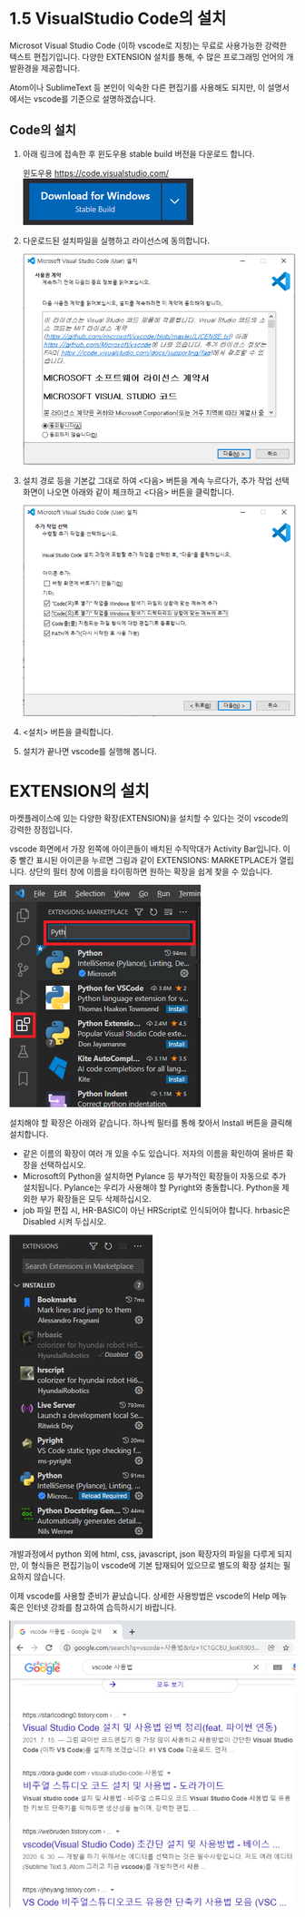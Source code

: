 # 1.5 VisualStudio Code의 설치

Microsot Visual Studio Code (이하 vscode로 지칭)는 무료로 사용가능한 강력한 텍스트 편집기입니다. 다양한 EXTENSION 설치를 통해, 수 많은 프로그래밍 언어의 개발환경을 제공합니다.

Atom이나 SublimeText 등 본인이 익숙한 다른 편집기를 사용해도 되지만, 이 설명서에서는 vscode를 기준으로 설명하겠습니다.



## Code의 설치
1) 아래 링크에 접속한 후 윈도우용 stable build 버전을 다운로드 합니다. 

    윈도우용  https://code.visualstudio.com/<br>
    ![](../_assets/image_7.png)

2) 다운로드된 설치파일을 실행하고 라이선스에 동의합니다.

    ![](../_assets/image_8.png)

3) 설치 경로 등을 기본값 그대로 하여 <다음> 버튼을 계속 누르다가, 추가 작업 선택 화면이 나오면 아래와 같이 체크하고 <다음> 버튼을 클릭합니다.
    
    ![](../_assets/image_9.png)

4) <설치> 버튼을 클릭합니다.

5) 설치가 끝나면 vscode를 실행해 봅니다.

# EXTENSION의 설치
마켓플레이스에 있는 다양한 확장(EXTENSION)을 설치할 수 있다는 것이 vscode의 강력한 장점입니다.

vscode 화면에서 가장 왼쪽에 아이콘들이 배치된 수직막대가 Activity Bar입니다. 이 중  빨간 표시된 아이콘을 누르면 그림과 같이 EXTENSIONS: MARKETPLACE가 열립니다. 상단의 필터 창에 이름을 타이핑하면 원하는 확장을 쉽게 찾을 수 있습니다.

![](../_assets/image_10.png)

설치해야 할 확장은 아래와 같습니다. 하나씩 필터를 통해 찾아서 Install 버튼을 클릭해 설치합니다. 



- 같은 이름의 확장이 여러 개 있을 수도 있습니다. 저자의 이름을 확인하여 올바른 확장을 선택하십시오.
- Microsoft의 Python을 설치하면 Pylance 등 부가적인 확장들이 자동으로 추가 설치됩니다. Pylance는 우리가 사용해야 할 Pyright와 충돌합니다. Python을 제외한 부가 확장들은 모두 삭제하십시오.
- job 파일 편집 시, HR-BASIC이 아닌 HRScript로 인식되어야 합니다. hrbasic은 Disabled 시켜 두십시오.

![](../_assets/image_11.png)

개발과정에서 python 외에 html, css, javascript, json 확장자의 파일을 다루게 되지만, 이 형식들은 편집기능이 vscode에 기본 탑재되어 있으므로 별도의 확장 설치는 필요하지 않습니다.



이제 vscode를 사용할 준비가 끝났습니다. 상세한 사용방법은 vscode의 Help 메뉴 혹은 인터넷 강좌를 참고하여 습득하시기 바랍니다.

![](../_assets/image_12.png)
